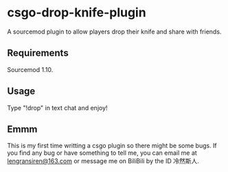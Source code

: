 # csgo-drop-knife-plugin
A sourcemod plugin to allow players drop their knife and share with friends.

## Requirements

Sourcemod 1.10.

## Usage

Type "!drop" in text chat and enjoy!

## Emmm

This is my first time writting a csgo plugin so there might be some bugs. If you find any bug or have something to tell me, you can email me at lengransiren@163.com or message me on BiliBili by the ID 冷然斯人.
